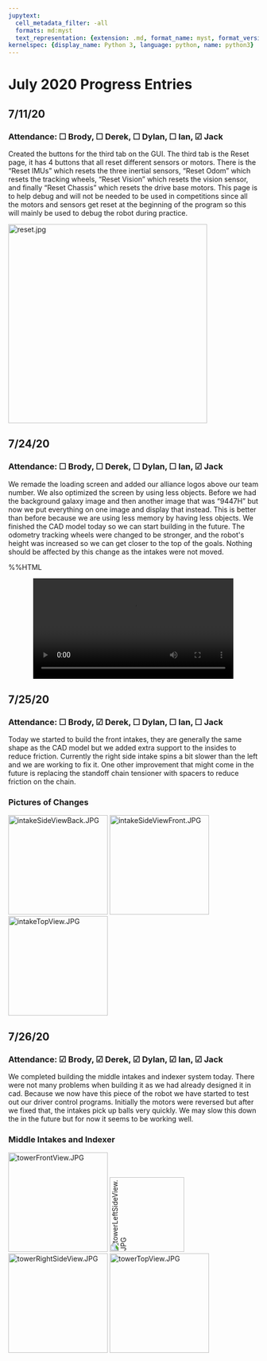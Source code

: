 ```yaml
---
jupytext:
  cell_metadata_filter: -all
  formats: md:myst
  text_representation: {extension: .md, format_name: myst, format_version: 0.12, jupytext_version: 1.6.0}
kernelspec: {display_name: Python 3, language: python, name: python3}
---
```

# July 2020 Progress Entries
## 7/11/20
### Attendance: &#9744; Brody, &#9744; Derek, &#9744; Dylan, &#9744; Ian, &#9745; Jack
Created the buttons for the third tab on the GUI. The third tab is the Reset page, it has 4 buttons that all reset different sensors or motors. There is the “Reset IMUs” which resets the three inertial sensors, “Reset Odom” which resets the tracking wheels, “Reset Vision” which resets the vision sensor, and finally “Reset Chassis” which resets the drive base motors. This page is to help debug and will not be needed to be used in competitions since all the motors and sensors get reset at the beginning of the program so this will mainly be used to debug the robot during practice.

<img src="././_images/7-July/7-11-20/reset.jpg" alt="reset.jpg" style="width: 400px;"/>


## 7/24/20
### Attendance: &#9744; Brody, &#9744; Derek, &#9744; Dylan, &#9744; Ian, &#9745; Jack
We remade the loading screen and added our alliance logos above our team number. We also optimized the screen by using less objects. Before we had the background galaxy image and then another image that was “9447H” but now we put everything on one image and display that instead. This is better than before because we are using less memory by having less objects.
We finished the CAD model today so we can start building in the future. The odometry tracking wheels were changed to be stronger, and the robot's height was increased so we can get closer to the top of the goals. Nothing should be affected by this change as the intakes were not moved.


%%HTML
<div align="middle">
<video width="80%" controls>
      <source src="././_images/7-July/7-24-20/loadingscreen.mp4" type="video/mp4">
</video></div>


## 7/25/20
### Attendance: &#9744; Brody, &#9745; Derek, &#9744; Dylan, &#9744; Ian, &#9744; Jack
Today we started to build the front intakes, they are generally the same shape as the CAD model but we added extra support to the insides to reduce friction. Currently the right side intake spins a bit slower than the left and we are working to fix it. One other improvement that might come in the future is replacing the standoff chain tensioner with spacers to reduce friction on the chain. 

### Pictures of Changes
<img src="././_images/7-July/7-25-20/intakeSideViewBack.JPG" alt="intakeSideViewBack.JPG" style="width: 200px;"/>
<img src="././_images/7-July/7-25-20/intakeSideViewFront.JPG" alt="intakeSideViewFront.JPG" style="width: 200px;"/>
<img src="././_images/7-July/7-25-20/intakeTopView.JPG" alt="intakeTopView.JPG" style="width: 200px;"/>


## 7/26/20
### Attendance: &#9745; Brody, &#9745; Derek, &#9745; Dylan, &#9745; Ian, &#9745; Jack
We completed building the middle intakes and indexer system today. There were not many problems when building it as we had already designed it in cad. Because we now have this piece of the robot we have started to test out our driver control programs. Initially the motors were reversed but after we fixed that, the intakes pick up balls very quickly. We may slow this down the in the future but for now it seems to be working well.

### Middle Intakes and Indexer
<img src="././_images/7-July/7-26-20/towerFrontView.JPG" alt="towerFrontView.JPG" style="width: 200px;"/>
<img src="././_images/7-July/7-26-20/towerLeftSideView.JPG" alt="towerLeftSideView.JPG" style="width: 150px; -webkit-transform: rotate(270deg);"/>
<img src="././_images/7-July/7-26-20/towerRightSideView.JPG" alt="towerRightSideView.JPG" style="width: 200px;"/>
<img src="././_images/7-July/7-26-20/towerTopView.JPG" alt="towerTopView.JPG" style="width: 200px;"/>